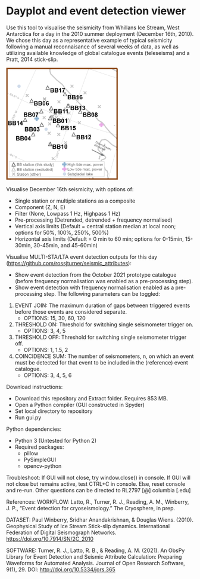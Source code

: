 # Dayplot and event detection viewer

Use this tool to visualise the seismicity from Whillans Ice Stream, West Antarctica for a day in the 2010 summer deployment (December 16th, 2010). We chose this day as a representative example of typical seismicity following a manual reconnaisance of several weeks of data, as well as utilizing available knowledge of global catalogue events (teleseisms) and a Pratt, 2014 stick-slip.

<img src="https://github.com/beccalatto/WIS_DEC16_GUI/blob/main/images/BB_RESET.png" width="300" height="300">

Visualise December 16th seismicity, with options of:
- Single station or multiple stations as a composite
- Component (Z, N, E)
- Filter (None, Lowpass 1 Hz, Highpass 1 Hz)
- Pre-processing (Detrended, detrended + frequency normalised)
- Vertical axis limits (Default = central station median at local noon; options for 50%, 100%, 250%, 500%)
- Horizontal axis limits (Default = 0 min to 60 min; options for 0-15min, 15-30min, 30-45min, and 45-60min)

Visualise MULTI-STA/LTA event detection outputs for this day (https://github.com/rossjturner/seismic_attributes):
- Show event detection from the October 2021 prototype catalogue (before frequency normalisation was enabled as a pre-processing step).
- Show event detection with frequency normalisation enabled as a pre-processing step. The following parameters can be toggled:
1. EVENT JOIN: The maximum duration of gaps between triggered events before those events are considered separate.
   - OPTIONS: 15, 30, 60, 120
3. THRESHOLD ON: Threshold for switching single seismometer trigger on.
   - OPTIONS: 3, 4, 5
5. THRESHOLD OFF: Threshold for switching single seismometer trigger off.
   - OPTIONS: 1, 1.5, 2
7. COINCIDENCE SUM: The number of seismometers, n, on which an event must be detected for that event to be included in the (reference) event catalogue.
   - OPTIONS: 3, 4, 5, 6


Download instructions:
- Download this repository and Extract folder. Requires 853 MB.
- Open a Python compiler (GUI constructed in Spyder)
- Set local directory to repository
- Run gui.py

Python dependencies:
- Python 3 (Untested for Python 2)
- Required packages:
  - pillow
  - PySimpleGUI
  - opencv-python

Troubleshoot:
If GUI will not close, try window.close() in console. 
If GUI will not close but remains active, test CTRL+C in console. Else, reset console and re-run.
Other questions can be directed to RL2797 [@] columbia [.edu]

References:
WORKFLOW: Latto, R., Turner, R. J., Reading, A. M., Winberry, J. P., “Event detection for cryoseismology.” The Cryosphere, in prep.

DATASET: Paul Winberry, Sridhar Anandakrishnan, & Douglas Wiens. (2010). Geophysical Study of Ice Stream Stick-slip dynamics. International Federation of Digital Seismograph Networks. https://doi.org/10.7914/SN/2C_2010

SOFTWARE: Turner, R. J., Latto, R. B., & Reading, A. M. (2021). An ObsPy Library for Event Detection and Seismic Attribute Calculation: Preparing Waveforms for Automated Analysis. Journal of Open Research Software, 9(1), 29. DOI: http://doi.org/10.5334/jors.365
